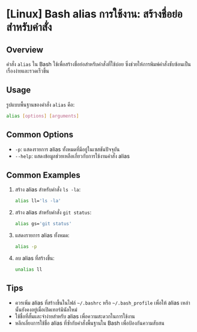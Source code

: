 # [Linux] Bash alias การใช้งาน: สร้างชื่อย่อสำหรับคำสั่ง

## Overview
คำสั่ง `alias` ใน Bash ใช้เพื่อสร้างชื่อย่อสำหรับคำสั่งที่ใช้บ่อย ซึ่งช่วยให้การพิมพ์คำสั่งซับซ้อนเป็นเรื่องง่ายและรวดเร็วขึ้น

## Usage
รูปแบบพื้นฐานของคำสั่ง `alias` คือ:

```bash
alias [options] [arguments]
```

## Common Options
- `-p`: แสดงรายการ alias ทั้งหมดที่มีอยู่ในเซสชันปัจจุบัน
- `--help`: แสดงข้อมูลช่วยเหลือเกี่ยวกับการใช้งานคำสั่ง alias

## Common Examples
1. สร้าง alias สำหรับคำสั่ง `ls -la`:
   ```bash
   alias ll='ls -la'
   ```

2. สร้าง alias สำหรับคำสั่ง `git status`:
   ```bash
   alias gs='git status'
   ```

3. แสดงรายการ alias ทั้งหมด:
   ```bash
   alias -p
   ```

4. ลบ alias ที่สร้างขึ้น:
   ```bash
   unalias ll
   ```

## Tips
- ควรเพิ่ม alias ที่สร้างขึ้นในไฟล์ `~/.bashrc` หรือ `~/.bash_profile` เพื่อให้ alias เหล่านั้นยังคงอยู่เมื่อเปิดเทอร์มินัลใหม่
- ใช้ชื่อที่สั้นและจำง่ายสำหรับ alias เพื่อความสะดวกในการใช้งาน
- หลีกเลี่ยงการใช้ชื่อ alias ที่ซ้ำกับคำสั่งพื้นฐานใน Bash เพื่อป้องกันความสับสน